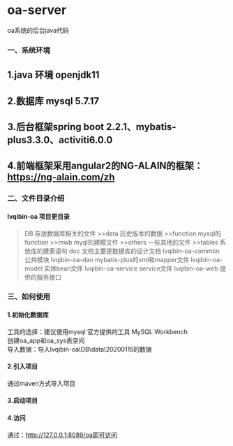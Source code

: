 # oa-server
 oa系统的后台java代码
### 一、系统环境
## 1.java 环境 openjdk11
## 2.数据库 mysql 5.7.17
## 3.后台框架spring boot 2.2.1、mybatis-plus3.3.0、activiti6.0.0
## 4.前端框架采用angular2的NG-ALAIN的框架：https://ng-alain.com/zh
### 二、文件目录介绍
#### lvqibin-oa 项目更目录
  >DB 存放数据库相关的文件
    >>data 历史版本的数据
    >>function mysql的function
    >>mwb myql的建模文件
    >>others 一些其他的文件
    >>tables 系统库的建表语句
   >doc 文档主要是数据库的设计文档
   >lvqibin-oa-common 公共模块
   >lvqibin-oa-dao mybatis-plus的xml和mapper文件
   >lvqibin-oa-model 实体bean文件
   >lvqibin-oa-service service文件
   >lvqibin-oa-web 提供的服务接口
### 三、如何使用
#### 1.初始化数据库
工具的选择：建议使用mysql 官方提供的工具 MySQL Workbench <br> 
创建oa_app和oa_sys表空间 <br> 
导入数据：导入lvqibin-oa\DB\data\20200115的数据 <br> 
#### 2.引入项目
通过maven方式导入项目
#### 3.启动项目
#### 4.访问
通过：http://127.0.0.1:8089/oa即可访问


